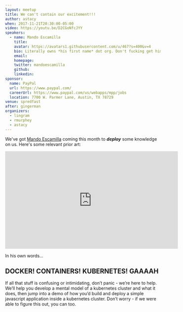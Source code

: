 ```yaml
---
layout: meetup
title: We can't contain our excitement!!!
author: astacy
when: 2017-11-21T20:30:00-05:00
video: https://youtu.be/D2CGoNfcJYY
speakers:
  - name: Mando Escamilla
    title:
    avatar: https://avatars1.githubusercontent.com/u/467?s=400&v=4
    bio: Literally owns *his first name* dot org. Don't fucking get him started on llamas.
    email:
    homepage:
    twitter: mandoescamilla
    github:
    linkedin:
sponsor:
  name: PayPal
  url: https://www.paypal.com/
  careerUrl: https://www.paypal.com/us/webapps/mpp/jobs
  location: 7700 W. Parmer Lane, Austin, TX 78729
venue: spredfast
after: gingerman
organizers:
  - lingram
  - rmurphey
  - astacy
---
```


We've got [Mando Escamilla](http://mando.org) coming this month to **_deploy_** some knowledge on us. Here's some relevant prior art:

<iframe width="560" height="315" src="https://www.youtube.com/embed/k6zBtBqUNYE?rel=0" frameborder="0" allowfullscreen></iframe>

In his own words&hellip;

## DOCKER! CONTAINERS! KUBERNETES! GAAAAH

If all that stuff is confusing or intimidating, don’t panic - we’re here to help. We’ll help you develop a mental model of a kubernetes cluster and what it does, then jump into a demo of how you’d build and deploy a simple javascript application inside a kubernetes cluster. Don’t worry - if we were able to figure this out, you can too.
